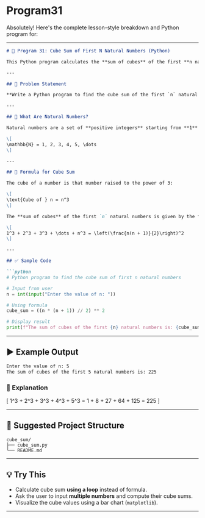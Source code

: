 # Program31
Absolutely! Here's the complete lesson-style breakdown and Python program for:

---

```markdown
# 📘 Program 31: Cube Sum of First N Natural Numbers (Python)

This Python program calculates the **sum of cubes** of the first **n natural numbers**.

---

## 📌 Problem Statement

**Write a Python program to find the cube sum of the first `n` natural numbers.**

---

## 🔢 What Are Natural Numbers?

Natural numbers are a set of **positive integers** starting from **1** and continuing indefinitely.

\[
\mathbb{N} = 1, 2, 3, 4, 5, \dots
\]

---

## 🧮 Formula for Cube Sum

The cube of a number is that number raised to the power of 3:

\[
\text{Cube of } n = n^3
\]

The **sum of cubes** of the first `n` natural numbers is given by the formula:

\[
1^3 + 2^3 + 3^3 + \dots + n^3 = \left(\frac{n(n + 1)}{2}\right)^2
\]

---

## ✅ Sample Code

```python
# Python program to find the cube sum of first n natural numbers

# Input from user
n = int(input("Enter the value of n: "))

# Using formula
cube_sum = ((n * (n + 1)) // 2) ** 2

# Display result
print(f"The sum of cubes of the first {n} natural numbers is: {cube_sum}")
```

---

## ▶️ Example Output

```bash
Enter the value of n: 5
The sum of cubes of the first 5 natural numbers is: 225
```

### 🧠 Explanation

\[
1^3 + 2^3 + 3^3 + 4^3 + 5^3 = 1 + 8 + 27 + 64 + 125 = 225
\]

---

## 📁 Suggested Project Structure

```
cube_sum/
├── cube_sum.py
└── README.md
```

---

## 💡 Try This

- Calculate cube sum **using a loop** instead of formula.
- Ask the user to input **multiple numbers** and compute their cube sums.
- Visualize the cube values using a bar chart (`matplotlib`).

---

